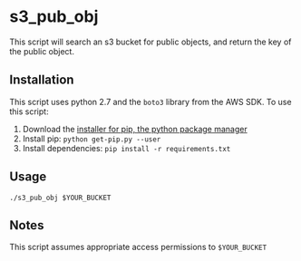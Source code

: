 # s3_pub_obj

This script will search an s3 bucket for public objects, and return the key of the public object.

## Installation
This script uses python 2.7 and the `boto3` library from the AWS SDK. To use this script:
1. Download the [installer for pip, the python package manager](https://pip.pypa.io/en/stable/installing/)
2. Install pip: `python get-pip.py --user`
3. Install dependencies: `pip install -r requirements.txt`

## Usage
`./s3_pub_obj $YOUR_BUCKET`

## Notes
This script assumes appropriate access permissions to `$YOUR_BUCKET`
